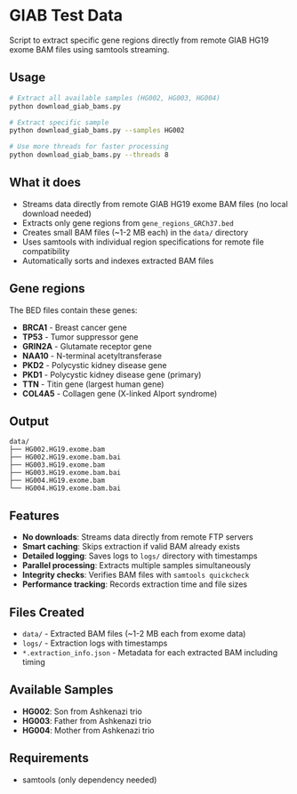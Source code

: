 # GIAB Test Data

Script to extract specific gene regions directly from remote GIAB HG19 exome BAM files using samtools streaming.

## Usage

```bash
# Extract all available samples (HG002, HG003, HG004)
python download_giab_bams.py

# Extract specific sample
python download_giab_bams.py --samples HG002

# Use more threads for faster processing
python download_giab_bams.py --threads 8
```

## What it does

- Streams data directly from remote GIAB HG19 exome BAM files (no local download needed)
- Extracts only gene regions from `gene_regions_GRCh37.bed`
- Creates small BAM files (~1-2 MB each) in the `data/` directory
- Uses samtools with individual region specifications for remote file compatibility
- Automatically sorts and indexes extracted BAM files

## Gene regions

The BED files contain these genes:
- **BRCA1** - Breast cancer gene
- **TP53** - Tumor suppressor gene  
- **GRIN2A** - Glutamate receptor gene
- **NAA10** - N-terminal acetyltransferase
- **PKD2** - Polycystic kidney disease gene
- **PKD1** - Polycystic kidney disease gene (primary)
- **TTN** - Titin gene (largest human gene)
- **COL4A5** - Collagen gene (X-linked Alport syndrome)

## Output

```
data/
├── HG002.HG19.exome.bam
├── HG002.HG19.exome.bam.bai
├── HG003.HG19.exome.bam
├── HG003.HG19.exome.bam.bai
├── HG004.HG19.exome.bam
└── HG004.HG19.exome.bam.bai
```

## Features

- **No downloads**: Streams data directly from remote FTP servers
- **Smart caching**: Skips extraction if valid BAM already exists
- **Detailed logging**: Saves logs to `logs/` directory with timestamps
- **Parallel processing**: Extracts multiple samples simultaneously
- **Integrity checks**: Verifies BAM files with `samtools quickcheck`
- **Performance tracking**: Records extraction time and file sizes

## Files Created

- `data/` - Extracted BAM files (~1-2 MB each from exome data)
- `logs/` - Extraction logs with timestamps
- `*.extraction_info.json` - Metadata for each extracted BAM including timing

## Available Samples

- **HG002**: Son from Ashkenazi trio
- **HG003**: Father from Ashkenazi trio  
- **HG004**: Mother from Ashkenazi trio

## Requirements

- samtools (only dependency needed)